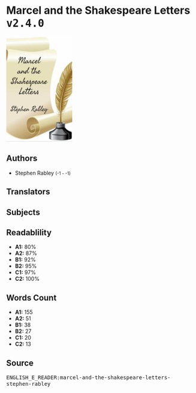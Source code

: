 # Marcel and the Shakespeare Letters <kbd>v2.4.0</kbd>

![](./cover.medium.jpg "")

## Authors


 - Stephen Rabley <small>(-1 - -1)</small>

## Translators



## Subjects



## Readablility


 - **A1:** 80%
 - **A2:** 87%
 - **B1:** 92%
 - **B2:** 95%
 - **C1:** 97%
 - **C2:** 100%

## Words Count


 - **A1:** 155
 - **A2:** 51
 - **B1:** 38
 - **B2:** 27
 - **C1:** 20
 - **C2:** 13

## Source


<kbd>ENGLISH_E_READER:marcel-and-the-shakespeare-letters-stephen-rabley</kbd>
